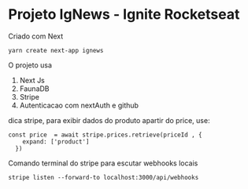 # Projeto IgNews - Ignite Rocketseat

Criado com Next

```
yarn create next-app ignews
```

O projeto usa
  1) Next Js
  2) FaunaDB
  3) Stripe
  4) Autenticacao com nextAuth e github

dica stripe, para exibir dados do produto apartir do price, use:
```
const price  = await stripe.prices.retrieve(priceId , {
    expand: ['product']
  })
```

Comando terminal do stripe para escutar webhooks locais

```
stripe listen --forward-to localhost:3000/api/webhooks 
```